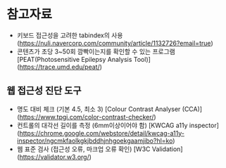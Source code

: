 # 참고자료

- 키보드 접근성을 고려한 tabindex의 사용 (https://nuli.navercorp.com/community/article/1132726?email=true)
- 콘텐츠가 초당 3~50회 깜빡이는지를 확인할 수 있는 프로그램 [PEAT(Photosensitive Epilepsy Analysis Tool)] (https://trace.umd.edu/peat/)

## 웹 접근성 진단 도구

- 명도 대비 체크 (기본 4.5, 최소 3) [Colour Contrast Analyser (CCA)] (https://www.tpgi.com/color-contrast-checker/)
- 컨트롤의 대각선 길이를 측정 (6mm이상이어야 함) [KWCAG a11y inspector] (https://chrome.google.com/webstore/detail/kwcag-a11y-inspector/ngcmkfaolkgkjbddhjnhgoekgaamjibo?hl=ko)
- 웹 표준 검사 (접근성 오류, 마크업 오류 확인) [W3C Validation] (https://validator.w3.org/)